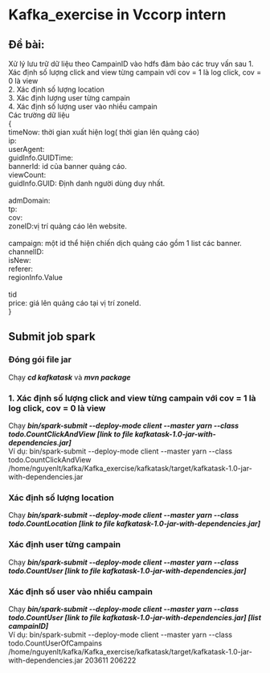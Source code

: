 # Kafka_exercise in Vccorp intern
## Đề bài:
Xử lý lưu trữ dữ liệu theo CampainID vào hdfs đảm bảo các truy vấn sau
    1. Xác định số lượng click and view từng campain với cov = 1 là log click, cov = 0 là view <br>
    2. Xác định số lượng location <br>
    3. Xác định lượng user từng campain <br>
    4. Xác định số lượng user vào nhiều campain <br>
Các trường dữ liệu <br>
{  <br>
timeNow: thời gian xuất hiện log( thời gian lên quảng cáo)  <br>
ip:  <br>
userAgent:  <br>
guidInfo.GUIDTime:   <br>
bannerId:  id của banner quảng cáo. <br> 
viewCount:  <br>
guidInfo.GUID: Định danh người dùng duy nhất.<br>  
admDomain:  <br>
tp:  <br>
cov:  <br>
zoneID:vị trí quảng cáo lên website.<br>  
campaign: một id thể hiện chiến dịch quảng cáo gồm 1 list các banner. <br> 
channelID:  <br>
isNew:  <br>
referer:  <br>
regionInfo.Value <br>  
tid  <br>
price: giá lên quảng cáo tại vị trí zoneId.  <br>
}<br>
## Submit job spark 
### Đóng gói file jar
Chạy <b><i>cd kafkatask</b></i> và <b><i>mvn package</i></b>
### 1. Xác định số lượng click and view từng campain với cov = 1 là log click, cov = 0 là view 
Chạy <b><i>bin/spark-submit  --deploy-mode client  --master yarn --class todo.CountClickAndView [link to file kafkatask-1.0-jar-with-dependencies.jar] </i></b> <br>
Ví dụ: bin/spark-submit  --deploy-mode client  --master yarn --class todo.CountClickAndView /home/nguyenlt/kafka/Kafka_exercise/kafkatask/target/kafkatask-1.0-jar-with-dependencies.jar
### Xác định số lượng location
Chạy <b><i>bin/spark-submit  --deploy-mode client  --master yarn --class todo.CountLocation [link to file kafkatask-1.0-jar-with-dependencies.jar] </i></b> <br>
### Xác định user từng campain
Chạy <b><i>bin/spark-submit  --deploy-mode client  --master yarn --class todo.CountUser [link to file kafkatask-1.0-jar-with-dependencies.jar] </i></b> <br>
### Xác định số user vào nhiều campain
Chạy <b><i>bin/spark-submit  --deploy-mode client  --master yarn --class todo.CountUser [link to file kafkatask-1.0-jar-with-dependencies.jar] [list campainID] </i></b> <br>
Ví dụ: bin/spark-submit  --deploy-mode client  --master yarn --class todo.CountUserOfCampains /home/nguyenlt/kafka/Kafka_exercise/kafkatask/target/kafkatask-1.0-jar-with-dependencies.jar 203611 206222
